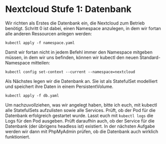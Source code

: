 # Nextcloud Stufe 1: Datenbank

Wir richten als Erstes die Datenbank ein, die Nextcloud zum Betrieb benötigt. 
Schritt 0 ist dabei, einen Namespace anzulegen, in dem wir fortan alle anderen Ressourcen anlegen werden:

```shell
kubectl apply -f namespace.yaml
```

Damit wir fortan nicht in jedem Befehl immer den Namespace mitgeben müssen, in dem wir uns befinden, können wir kubectl den neuen Standard-Namespace mitteilen:

```shell
kubectl config set-context --current --namespace=nextcloud
```

Als Nächstes legen wir die Datenbank an. Sie ist als StatefulSet modelliert und speichert ihre Daten in einem PersistentVolume.

```shell
kubectl apply -f db.yaml
```

Um nachzuvollziehen, was wir angelegt haben, bitte ich euch, mit kubectl alle StatefulSets aufzulisten sowie alle Services. Prüft, ob der Pod für die Datenbank erfolgreich gestartet wurde. Lasst euch mit `kubectl logs` die Logs für den Pod ausgeben. Prüft daraufhin auch, ob der Service für die Datenbank (der übrigens headless ist) existiert. In der nächsten Aufgabe werden wir dann mit PhpMyAdmin prüfen, ob die Datenbank auch wirklich funktioniert.